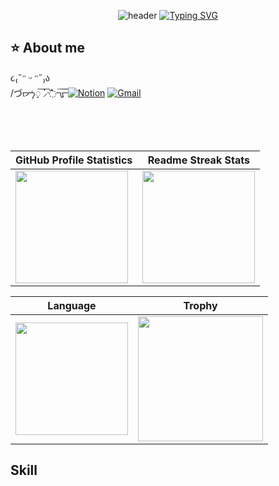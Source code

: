 <div align="center">
  
![header](https://capsule-render.vercel.app/api?type=Soft&color=ffffff&animation=fadeIn&height=110&section=header&text=개발Lo_goal때림%20🫨&fontSize=50&fontColor=timeGradient)
[![Typing SVG](https://readme-typing-svg.demolab.com?font=Fira+Code&pause=1000&color=D95555&center=true&width=1000&size=15&lines=Hello,+I'm+Minje,+the+developer+of+the+front+end.🤍)](https://git.io/typing-svg)
  <div align="left"> 

  ## ⭐️ About me 
  ૮₍˶ᵔ ᵕ ᵔ˶₎ა<br>
  /づᡕᠵ᠊ᡃ࡚ࠢ࠘ ⸝່ࠡࠣ᠊߯᠆ࠣ࠘ᡁࠣ࠘᠊᠊ࠢ࠘[![Notion](https://img.shields.io/badge/Notion-ffffff?style=for-the-badge&logo=Notion&logoColor=black)](#)
  [![Gmail](https://img.shields.io/badge/Gmail-ffffff?style=for-the-badge&logo=Gmail&logoColor=red)](mailto:olminje@gmail.com) 
  </div><br/><br/><br/>

| GitHub Profile Statistics | Readme Streak Stats |
| ------------- | ------------- |
| <img height="180" src="https://github-readme-stats.vercel.app/api?username=olminje&count_private=true&theme=swift" /> | <img height="180" src="https://streak-stats.demolab.com?user=OlMinJe&theme=swift" /> |

|  Language | Trophy |
| ------------- | ------------- |
| <img height="180" src="https://github-readme-stats.vercel.app/api/top-langs/?username=olminje&theme=swift&layout=compact" />  | <img height="200" src="https://github-profile-trophy.vercel.app/?username=olminje&margin-w=15&theme=flat&row=2&column=4"/> |
</div>

## Skill


<!--
<div>
  <a href="https://github.com/olminje/CodingTest">
    <img align="center" width="320" src="https://github-readme-stats.vercel.app/api/pin/?username=olminje&repo=CodingTest&theme=shadow_red" />
  </a>
  <a href="https://github.com/olminje/StudyJava">
    <img align="center" width="320" src="https://github-readme-stats.vercel.app/api/pin/?username=olminje&repo=StudyJava&theme=shadow_red" />
  </a>
  <a href="https://github.com/olminje/StudyNode">
    <img align="center" width="320" src="https://github-readme-stats.vercel.app/api/pin/?username=olminje&repo=StudyNode&theme=shadow_red" />
  </a>
</div><br/>
<div>
  <a href="https://github.com/olminje/StudyReact">
    <img align="center" width="320" src="https://github-readme-stats.vercel.app/api/pin/?username=olminje&repo=StudyReact&theme=shadow_red" />
  </a>
  <a href="https://github.com/olminje/StudySpring">
    <img align="center" width="320" src="https://github-readme-stats.vercel.app/api/pin/?username=olminje&repo=StudySpring&theme=shadow_red" />
  </a>
  <a href="https://github.com/olminje/web-dev-github">
    <img align="center" width="320" src="https://github-readme-stats.vercel.app/api/pin/?username=olminje&repo=web-dev-github&theme=shadow_red" />
  </a>
</div><br/><br/><br/>
-->
